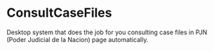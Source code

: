 # ConsultCaseFiles
Desktop system that does the job for you consulting case files in PJN (Poder Judicial de la Nacion) page automatically.

